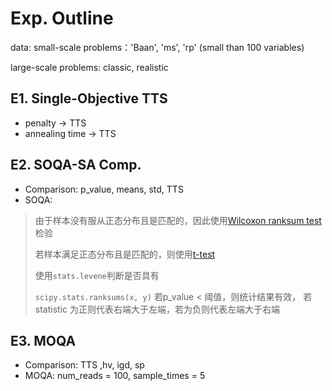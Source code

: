 # Exp. Outline

data: 
small-scale problems：'Baan', 'ms', 'rp' (small than 100 variables)

large-scale problems: classic, realistic

## E1. Single-Objective TTS

* penalty -> TTS
* annealing time -> TTS

## E2. SOQA-SA Comp.

* Comparison: p_value, means, std, TTS
* SOQA: 
> 由于样本没有服从正态分布且是匹配的，因此使用[Wilcoxon ranksum test](https://docs.scipy.org/doc/scipy/reference/generated/scipy.stats.ranksums.html#scipy.stats.ranksums)检验
> 
> 若样本满足正态分布且是匹配的，则使用[t-test](https://docs.scipy.org/doc/scipy/reference/generated/scipy.stats.ttest_rel.html#scipy.stats.ttest_rel)
> 
> 使用``stats.levene``判断是否具有
> 
> ``scipy.stats.ranksums(x, y)``
> 若p_value < 阈值，则统计结果有效，
> 若statistic 为正则代表右端大于左端，若为负则代表左端大于右端

## E3. MOQA

* Comparison: TTS ,hv, igd, sp
* MOQA: num_reads = 100, sample_times = 5